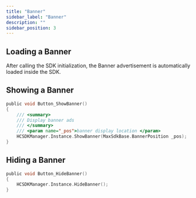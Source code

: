 ```yaml
---
title: "Banner"
sidebar_label: "Banner"
description: ""
sidebar_position: 3
---
```


## Loading a Banner

After calling the SDK initialization, the Banner advertisement is automatically loaded inside the SDK.

## Showing a Banner
```c
public void Button_ShowBanner()
{
    /// <summary>
    /// Display banner ads
    /// </summary>
    /// <param name="_pos">banner display location </param>
    HCSDKManager.Instance.ShowBanner(MaxSdkBase.BannerPosition _pos);
}
```

## Hiding a Banner

```c
public void Button_HideBanner()
{
    HCSDKManager.Instance.HideBanner();
}
```

